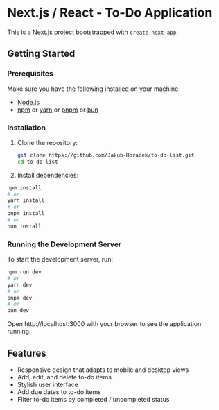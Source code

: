 # Next.js / React - To-Do Application

This is a [Next.js](https://nextjs.org/) project bootstrapped with [`create-next-app`](https://github.com/vercel/next.js/tree/canary/packages/create-next-app).

## Getting Started

### Prerequisites

Make sure you have the following installed on your machine:

- [Node.js](https://nodejs.org/en/download/)
- [npm](https://www.npmjs.com/get-npm) or [yarn](https://classic.yarnpkg.com/en/docs/install) or [pnpm](https://pnpm.io/installation) or [bun](https://bun.sh/)

### Installation

1. Clone the repository:

   ```bash
   git clone https://github.com/Jakub-Horacek/to-do-list.git
   cd to-do-list
   ```

2. Install dependencies:

```bash
npm install
# or
yarn install
# or
pnpm install
# or
bun install
```

### Running the Development Server

To start the development server, run:

```bash
npm run dev
# or
yarn dev
# or
pnpm dev
# or
bun dev
```

Open http://localhost:3000 with your browser to see the application running.

## Features

- Responsive design that adapts to mobile and desktop views
- Add, edit, and delete to-do items
- Stylish user interface
- Add due dates to to-do items
- Filter to-do items by completed / uncompleted status
